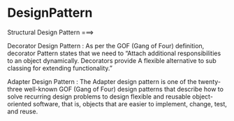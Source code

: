 # DesignPattern

Structural Design Pattern ===>

Decorator Design Pattern : As per the GOF (Gang of Four) definition, decorator Pattern states that we need to “Attach additional responsibilities to an object dynamically. Decorators provide A flexible alternative to sub classing for extending functionality.”

Adapter Design Pattern : The Adapter design pattern is one of the twenty-three well-known GOF (Gang of Four) design patterns that describe how to solve recurring design problems to design flexible and reusable object-oriented software, that is, objects that are easier to implement, change, test, and reuse.